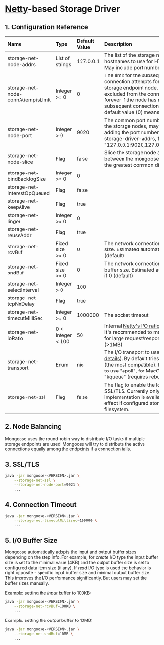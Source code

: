 # [Netty](https://netty.io/)-based Storage Driver

## 1. Configuration Reference

| Name                                           | Type         | Default Value    | Description                                      |
|:-----------------------------------------------|:-------------|:-----------------|:-------------------------------------------------|
| storage-net-node-addrs                         | List of strings | 127.0.0.1 | The list of the storage node IPs or hostnames to use for HTTP load. May include port numbers.
| storage-net-node-connAttemptsLimit             | Integer >= 0 | 0 | The limit for the subsequent connection attempts for each storage endpoint node. The node is excluded from the connection pool forever if the node has more subsequent connection failures. The default value (0) means no limit.
| storage-net-node-port                          | Integer > 0 | 9020 | The common port number to access the storage nodes, may be overriden adding the port number to the storage-driver-addrs, for example: "127.0.0.1:9020,127.0.0.1:9022,..."
| storage-net-node-slice                         | Flag | false | Slice the storage node addresses between the mongoose nodes using the greatest common divisor or not
| storage-net-bindBacklogSize                    | Integer >= 0 | 0 |
| storage-net-interestOpQueued                   | Flag | false |
| storage-net-keepAlive                          | Flag | true |
| storage-net-linger                             | Integer >= 0 | 0 |
| storage-net-reuseAddr                          | Flag | true |
| storage-net-rcvBuf                             | Fixed size >= 0 | 0 | The network connection input buffer size. Estimated automatically if 0 (default)
| storage-net-sndBuf                             | Fixed size >= 0 | 0 | The network connection output buffer size. Estimated automatically if 0 (default)
| storage-net-selectInterval                     | Integer > 0 | 100 |
| storage-net-tcpNoDelay                         | Flag | true |
| storage-net-timeoutMilliSec                    | Integer >= 0 | 1000000 | The socket timeout
| storage-net-ioRatio                            | 0 < Integer < 100 | 50 | Internal [Netty's I/O ratio parameter](https://github.com/netty/netty/issues/1154#issuecomment-14870909). It's recommended to make it higher for large request/response payload (>1MB)
| storage-net-transport                          | Enum | nio | The I/O transport to use (see the [details](http://netty.io/wiki/native-transports.html)). By default tries to use "nio" (the most compatible). For Linux try to use "epoll", for MacOS/BSD use "kqueue" (requires rebuilding).
| storage-net-ssl                                | Flag | false | The flag to enable the load through SSL/TLS. Currently only HTTPS implementation is available. Have no effect if configured storage type is filesystem.

## 2. Node Balancing

Mongoose uses the round-robin way to distribute I/O tasks if multiple storage endpoints are used.
Mongoose will try to distribute the active connections equally among the endpoints if a connection fails.

## 3. SSL/TLS

```bash
java -jar mongoose-<VERSION>.jar \
    --storage-net-ssl \
    --storage-net-node-port=9021 \
    ...
```

## 4. Connection Timeout

```bash
java -jar mongoose-<VERSION>.jar \
    --storage-net-timeoutMillisec=100000 \
    ...
```

## 5. I/O Buffer Size

Mongoose automatically adopts the input and output buffer sizes depending on the step info. For
example, for *create* I/O type the input buffer size is set to the minimal value (4KB) and the
output buffer size is set to configured data item size (if any). If *read* I/O type is used the
behavior is right opposite - specific input buffer size and minimal output buffer size. This
improves the I/O performance significantly. But users may set the buffer sizes manually.

Example: setting the *input* buffer to 100KB:
```bash
java -jar mongoose-<VERSION>.jar \
    --storage-net-rcvBuf=100KB \
    ...
```

Example: setting the *output* buffer to 10MB:
```bash
java -jar mongoose-<VERSION>.jar \
    --storage-net-sndBuf=10MB \
    ...
```
